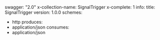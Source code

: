 swagger: "2.0"
x-collection-name: SignalTrigger
x-complete: 1
info:
  title: SignalTrigger
  version: 1.0.0
schemes:
- http
produces:
- application/json
consumes:
- application/json